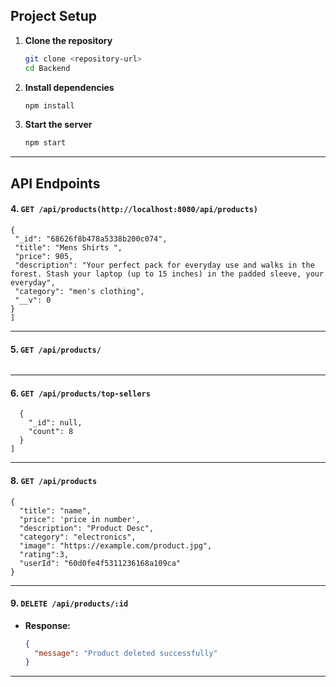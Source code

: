 
## Project Setup
1. **Clone the repository**
    ```bash
    git clone <repository-url>
    cd Backend
    ```
2. **Install dependencies**
    ```bash
    npm install
    ```
3. **Start the server**
    ```bash
    npm start
    ```
---
## API Endpoints


#### 4. `GET /api/products(http://localhost:8080/api/products)`

  
   ``` [
  {
    "_id": "68626f8b478a5338b200c074",
    "title": "Mens Shirts ",
    "price": 905,
    "description": "Your perfect pack for everyday use and walks in the forest. Stash your laptop (up to 15 inches) in the padded sleeve, your everyday",
    "category": "men's clothing",
    "__v": 0
  }
  ]

```
---


#### 5. `GET /api/products/`

 ``` 
  ```
---
#### 6. `GET /api/products/top-sellers`

```[
  {
    "_id": null,
    "count": 8
  }
]
  ```
---

#### 8. `GET /api/products`

  ```
  {
    "title": "name",
    "price": 'price in number',
    "description": "Product Desc",
    "category": "electronics",
    "image": "https://example.com/product.jpg",
    "rating":3,
    "userId": "60d0fe4f5311236168a109ca"
  }
  ```
---


#### 9. `DELETE /api/products/:id`

- **Response:**
  ```json
  {
    "message": "Product deleted successfully"
  }
  ```
---
